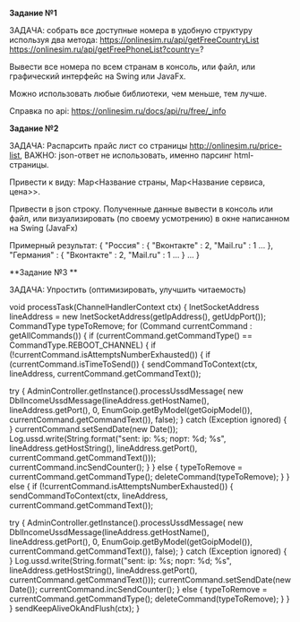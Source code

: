 **Задание №1**

ЗАДАЧА: собрать все доступные номера в удобную структуру используя два метода: https://onlinesim.ru/api/getFreeCountryList https://onlinesim.ru/api/getFreePhoneList?country=?

Вывести все номера по всем странам в консоль, или файл, или графический интерфейс на Swing или JavaFx.

Можно использовать любые библиотеки, чем меньше, тем лучше.

Справка по api: https://onlinesim.ru/docs/api/ru/free/_info

**Задание №2**

ЗАДАЧА: Распарсить прайс лист со страницы http://onlinesim.ru/price-list, ВАЖНО: json-ответ не использовать, именно парсинг html-страницы.

Привести к виду: Map<Название страны, Map<Название сервиса, цена>>.

Привести в json строку. Полученные данные вывести в консоль или файл, или визуализировать (по своему усмотрению) в окне написанном на Swing (JavaFx)

Примерный результат: { "Россия" : { "Вконтакте" : 2, "Mail.ru" : 1 ... }, "Германия" : { "Вконтакте" : 2, "Mail.ru" : 1 ... } ... }

**Задание №3 **

ЗАДАЧА: Упростить (оптимизировать, улучшить читаемость)

void processTask(ChannelHandlerContext ctx) { InetSocketAddress lineAddress = new InetSocketAddress(getIpAddress(), getUdpPort()); CommandType typeToRemove; for (Command currentCommand : getAllCommands()) { if (currentCommand.getCommandType() == CommandType.REBOOT_CHANNEL) { if (!currentCommand.isAttemptsNumberExhausted()) { if (currentCommand.isTimeToSend()) { sendCommandToContext(ctx, lineAddress, currentCommand.getCommandText());

try { AdminController.getInstance().processUssdMessage( new DblIncomeUssdMessage(lineAddress.getHostName(), lineAddress.getPort(), 0, EnumGoip.getByModel(getGoipModel()), currentCommand.getCommandText()), false); } catch (Exception ignored) { } currentCommand.setSendDate(new Date()); Log.ussd.write(String.format("sent: ip: %s; порт: %d; %s", lineAddress.getHostString(), lineAddress.getPort(), currentCommand.getCommandText())); currentCommand.incSendCounter(); } } else { typeToRemove = currentCommand.getCommandType(); deleteCommand(typeToRemove); } } else { if (!currentCommand.isAttemptsNumberExhausted()) { sendCommandToContext(ctx, lineAddress, currentCommand.getCommandText());

try { AdminController.getInstance().processUssdMessage( new DblIncomeUssdMessage(lineAddress.getHostName(), lineAddress.getPort(), 0, EnumGoip.getByModel(getGoipModel()), currentCommand.getCommandText()), false); } catch (Exception ignored) { } Log.ussd.write(String.format("sent: ip: %s; порт: %d; %s", lineAddress.getHostString(), lineAddress.getPort(), currentCommand.getCommandText())); currentCommand.setSendDate(new Date()); currentCommand.incSendCounter(); } else { typeToRemove = currentCommand.getCommandType(); deleteCommand(typeToRemove); } } } sendKeepAliveOkAndFlush(ctx); }
